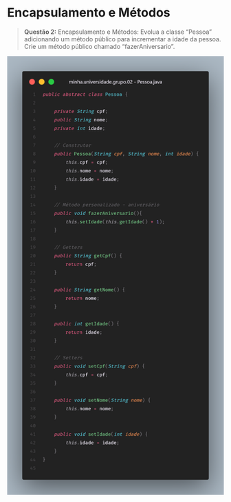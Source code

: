 # Encapsulamento e Métodos

> **Questão 2:** Encapsulamento e Métodos: Evolua a classe “Pessoa”
adicionando um método público para incrementar a idade da pessoa. Crie um método público chamado “fazerAniversario”.

![ ](/finaldocument/images/pessoa.png)
